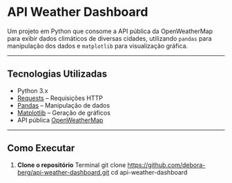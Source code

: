 # API Weather Dashboard

Um projeto em Python que consome a API pública da OpenWeatherMap para exibir dados climáticos de diversas cidades, utilizando `pandas` para manipulação dos dados e `matplotlib` para visualização gráfica.

---

## Tecnologias Utilizadas

- Python 3.x
- [Requests](https://pypi.org/project/requests/) – Requisições HTTP
- [Pandas](https://pandas.pydata.org/) – Manipulação de dados
- [Matplotlib](https://matplotlib.org/) – Geração de gráficos
- API pública [OpenWeatherMap](https://openweathermap.org/api)

---

## Como Executar

1. **Clone o repositório**
Terminal
git clone https://github.com/debora-berg/api-weather-dashboard.git
cd api-weather-dashboard
